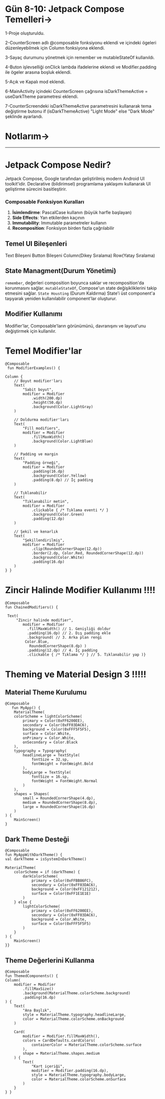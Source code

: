 # Gün 8-10: Jetpack Compose Temelleri->


1-Proje oluşturuldu.

2-CounterScreen adlı @composable fonksiyonu eklendi ve içindeki ögeleri düzenleyebilmek için Column fonksiyona eklendi.

3-Sayaç durumunu yönetmek için remember ve mutableStateOf kullanıldı.

4-Buton işlevselliği onClick lambda ifadelerine eklendi ve Modifier.padding ile ögeler arasına boşluk eklendi.

5-Açık ve Kapalı mod eklendi.

6-MainActivity içindeki CounterScreen çağrısına isDarkThemeActive = useDarkTheme parametresi eklendi.

7-CounterScreendeki isDarkThemeActive parametresini kullanarak tema değiştirme butonu if (isDarkThemeActive) "Light Mode" else "Dark Mode" şeklinde ayarlandı.


 # Notlarım->
------------------------

# Jetpack Compose Nedir?
Jetpack Compose, Google tarafından geliştirilmiş modern Android UI toolkit'idir. Declarative (bildirimsel) programlama yaklaşımı kullanarak UI geliştirme sürecini basitleştirir.

### Composable Fonksiyon Kuralları
1. **İsimlendirme**: PascalCase kullanın (büyük harfle başlayan)
2. **Side Effects**: Yan etkilerden kaçının
3. **Immutability**: Immutable parametreler kullanın
4. **Recomposition**: Fonksiyon birden fazla çağrılabilir

## Temel UI Bileşenleri
Text Bileşeni
Button Bileşeni
Column(Dikey Sıralama)
Row(Yatay Sıralama)

## State Managment(Durum Yönetimi)
`remember`, değerleri composition boyunca saklar ve recomposition'da korunmasını sağlar.
`mutableStateOf`, Compose'un state değişikliklerini takip etmesini sağlar.
`State Housting` (Durum Kaldırma) State'i üst component'a taşıyarak yeniden kullanılabilir component'lar oluşturur.

## Modifier Kullanımı
Modifier'lar, Composable'ların görünümünü, davranışını ve layout'unu değiştirmek için kullanılır.

# Temel Modifier'lar

    @Composable
     fun ModifierExamples() {

    Column {
        // Boyut modifier'ları
        Text(
            "Sabit boyut",
            modifier = Modifier
                .width(200.dp)
                .height(50.dp)
                .background(Color.LightGray)
        )
        
        // Doldurma modifier'ları
        Text(
            "Fill modifiers",
            modifier = Modifier
                .fillMaxWidth()
                .background(Color.LightBlue)
        )
        
        // Padding ve margin
        Text(
            "Padding örneği",
            modifier = Modifier
                .padding(16.dp)
                .background(Color.Yellow)
                .padding(8.dp) // İç padding
        )
        
        // Tıklanabilir
        Text(
            "Tıklanabilir metin",
            modifier = Modifier
                .clickable { /* Tıklama eventi */ }
                .background(Color.Green)
                .padding(12.dp)
        )
        
        // Şekil ve kenarlık
        Text(
            "Şekillendirilmiş",
            modifier = Modifier
                .clip(RoundedCornerShape(12.dp))
                .border(2.dp, Color.Red, RoundedCornerShape(12.dp))
                .background(Color.White)
                .padding(16.dp)
        )
    } }

# Zincir Halinde Modifier Kullanımı  !!!!

    @Composable
    fun ChainedModifiers() { 

     Text(
         "Zincir halinde modifier",
            modifier = Modifier
              .fillMaxWidth() // 1. Genişliği doldur
              .padding(16.dp) // 2. Dış padding ekle
              .background( // 3. Arka plan rengi
             Color.Blue,
               RoundedCornerShape(8.dp) )
              .padding(12.dp) // 4. İç padding
              .clickable { /* Tıklama */ } // 5. Tıklanabilir yap )}

# Theming ve Material Design 3  !!!!!

## Material Theme Kurulumu

    @Composable
       fun MyApp() {
        MaterialTheme(
        colorScheme = lightColorScheme(
            primary = Color(0xFF6200EE),
            secondary = Color(0xFF03DAC6),
            background = Color(0xFFF5F5F5),
            surface = Color.White,
            onPrimary = Color.White,
            onSecondary = Color.Black
        ),
        typography = Typography(
            headlineLarge = TextStyle(
                fontSize = 32.sp,
                fontWeight = FontWeight.Bold
            ),
            bodyLarge = TextStyle(
                fontSize = 16.sp,
                fontWeight = FontWeight.Normal
            )
        ),
        shapes = Shapes(
            small = RoundedCornerShape(4.dp),
            medium = RoundedCornerShape(8.dp),
            large = RoundedCornerShape(16.dp)
        )
    ) {
        MainScreen()
    }



## Dark Theme Desteği

    @Composable
    fun MyAppWithDarkTheme() {
    val darkTheme = isSystemInDarkTheme()
    
    MaterialTheme(
        colorScheme = if (darkTheme) {
            darkColorScheme(
                primary = Color(0xFFBB86FC),
                secondary = Color(0xFF03DAC6),
                background = Color(0xFF121212),
                surface = Color(0xFF1E1E1E)
            )
        } else {
            lightColorScheme(
                primary = Color(0xFF6200EE),
                secondary = Color(0xFF03DAC6),
                background = Color.White,
                surface = Color(0xFFF5F5F5)
            )
        }
    ) {
        MainScreen()
    }}



## Theme Değerlerini Kullanma

    @Composable
    fun ThemedComponents() {
    Column(
        modifier = Modifier
            .fillMaxSize()
            .background(MaterialTheme.colorScheme.background)
            .padding(16.dp)
    ) {
        Text(
            "Ana Başlık",
            style = MaterialTheme.typography.headlineLarge,
            color = MaterialTheme.colorScheme.onBackground
        )
        
        Card(
            modifier = Modifier.fillMaxWidth(),
            colors = CardDefaults.cardColors(
                containerColor = MaterialTheme.colorScheme.surface
            ),
            shape = MaterialTheme.shapes.medium
        ) {
            Text(
                "Kart içeriği",
                modifier = Modifier.padding(16.dp),
                style = MaterialTheme.typography.bodyLarge,
                color = MaterialTheme.colorScheme.onSurface
            )
        }
    } }